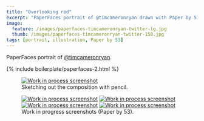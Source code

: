 ```yaml
---
title: "Overlooking red"
excerpt: "PaperFaces portrait of @timcameronryan drawn with Paper by 53 on an iPad."
image: 
  feature: /images/paperfaces-timcameronryan-twitter-lg.jpg
  thumb: /images/paperfaces-timcameronryan-twitter-150.jpg
tags: [portrait, illustration, Paper by 53]
---
```


PaperFaces portrait of <a href="http://twitter.com/timcameronryan">@timcameronryan</a>.

{% include boilerplate/paperfaces-2.html %}

<figure>
	<a href="{{ site.url }}/images/paperfaces-timcameronryan-process-1-lg.jpg"><img src="{{ site.url }}/images/paperfaces-timcameronryan-process-1-750.jpg" alt="Work in process screenshot"></a>
	<figcaption>Sketching out the composition with pencil.</figcaption>
</figure>

<figure class="half">
	<a href="{{ site.url }}/images/paperfaces-timcameronryan-process-2-lg.jpg"><img src="{{ site.url }}/images/paperfaces-timcameronryan-process-2-600.jpg" alt="Work in process screenshot"></a>
	<a href="{{ site.url }}/images/paperfaces-timcameronryan-process-3-lg.jpg"><img src="{{ site.url }}/images/paperfaces-timcameronryan-process-3-600.jpg" alt="Work in process screenshot"></a>
	<a href="{{ site.url }}/images/paperfaces-timcameronryan-process-4-lg.jpg"><img src="{{ site.url }}/images/paperfaces-timcameronryan-process-4-600.jpg" alt="Work in process screenshot"></a>
	<a href="{{ site.url }}/images/paperfaces-timcameronryan-process-5-lg.jpg"><img src="{{ site.url }}/images/paperfaces-timcameronryan-process-5-600.jpg" alt="Work in process screenshot"></a>
	<figcaption>Work in progress screenshots (Paper by 53).</figcaption>
</figure>